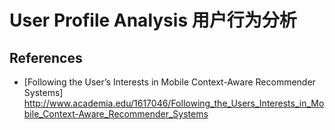 # User Profile Analysis 用户行为分析




## References

* [Following the User’s Interests in Mobile Context-Aware Recommender Systems]  http://www.academia.edu/1617046/Following_the_Users_Interests_in_Mobile_Context-Aware_Recommender_Systems
